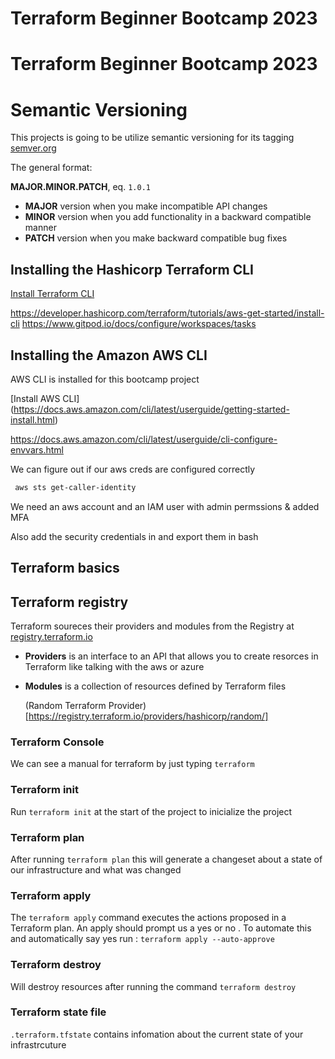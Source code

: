 # Terraform Beginner Bootcamp 2023

# Terraform Beginner Bootcamp 2023

# Semantic Versioning 

This projects is going to be utilize semantic versioning for its tagging 
    [semver.org](https://semver.org)

The general format:

 **MAJOR.MINOR.PATCH**, eq. `1.0.1`

- **MAJOR** version when you make incompatible API changes
- **MINOR** version when you add functionality in a backward compatible manner
- **PATCH** version when you make backward compatible bug fixes


## Installing  the Hashicorp Terraform CLI

[Install Terraform CLI](https://developer.hashicorp.com/terraform/tutorials/aws-get-started/install-cli)

https://developer.hashicorp.com/terraform/tutorials/aws-get-started/install-cli
https://www.gitpod.io/docs/configure/workspaces/tasks


## Installing the Amazon AWS CLI

AWS CLI is installed for this bootcamp project

[Install AWS CLI] (https://docs.aws.amazon.com/cli/latest/userguide/getting-started-install.html)

https://docs.aws.amazon.com/cli/latest/userguide/cli-configure-envvars.html

We can figure out  if our aws creds are configured correctly 
```sh
 aws sts get-caller-identity
```

We need an aws account and an IAM user with admin permssions & added MFA 

Also add the security credentials in and export them in bash 


## Terraform basics

## Terraform registry

 Terraform  soureces their providers and modules from the Registry at [registry.terraform.io](https://registry.terraform.io/)

 - **Providers** is an interface to an API that allows you to create resorces in Terraform like talking with the aws or azure
 - **Modules**  is a collection of resources defined by Terraform files 

   (Random Terraform Provider)[https://registry.terraform.io/providers/hashicorp/random/]

 ### Terraform Console

 We can see a manual for terraform by just typing `terraform`

 ### Terraform init 

 Run `terraform init` at the start of the project to inicialize the project

 ### Terraform plan
 
 After running `terraform plan` this will generate a changeset about a state of our infrastructure and what was changed

 ### Terraform apply

 The  `terraform apply` command executes the actions proposed in a Terraform plan.
 An apply should prompt us a yes or no . To automate this and automatically say yes run : `terraform apply --auto-approve`

 ### Terraform destroy

 Will destroy resources after running the command `terraform destroy`

 ### Terraform state file

 `.terraform.tfstate` contains infomation about the current state of your infrastrcuture